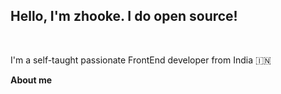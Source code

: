 ## Hello, I'm zhooke. I do open source!

<br />

I'm a self-taught passionate FrontEnd developer from India 🇮🇳

**About me**

